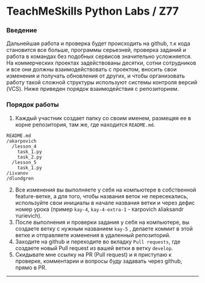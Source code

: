 # TeachMeSkills Python Labs / Z77

### Введение
Дальнейшая работа и проверка будет происходить на github, т.к кода становится все больше, программы серьезней, проверка заданий и работа в командах без подобных сервисов значительно усложняется. На коммерческих проектах задействованы десятки, сотни сотрудников и все они должны взаимодействовать с проектом, вносить свои изменения и получать обновления от других, и чтобы организовать работу такой сложной структуры используют системы контроля версий (VCS). Ниже приведен порядок взаимодействия с репозиторием.

### Порядок работы
1. Каждый участник создает папку со своим именем, размещяя ее в корне репозитория, там же, где находится `README.md`.
  ```
  README.md
  /akarpovich
    /lesson_4
      task_1.py
      task_2.py
    /lesson_5
      task_1.py
  /iivanov
  /dlundgren
  ```
2. Все изменения вы выполняете у себя на компьютере в собственной feature-ветке, а для того, чтобы названия веток не пересекались, используйте свои инициалы в начале названия ветки и через дефис номер урока (пример `kay-4`, `kay-4-extra-1` - ``K``arpovich ``A``liaksandr ``Y``urievich).
3. После выполнения и проверки задания у себя на компьютере, вы создаете ветку с нужным названием `kay-5` , делаете коммит в этой ветке и отправляете изменения в удаленный репозиторий.
4. Заходите на github и переходите во вкладку `Pull requests`, где создаете новый Pull request из вашей ветки в ветку `develop`.
5. Скидывате мне ссылку на PR (Pull request) и я приступаю к проверке, комментарии и вопросы буду задавать через github, прямо в PR.

---
